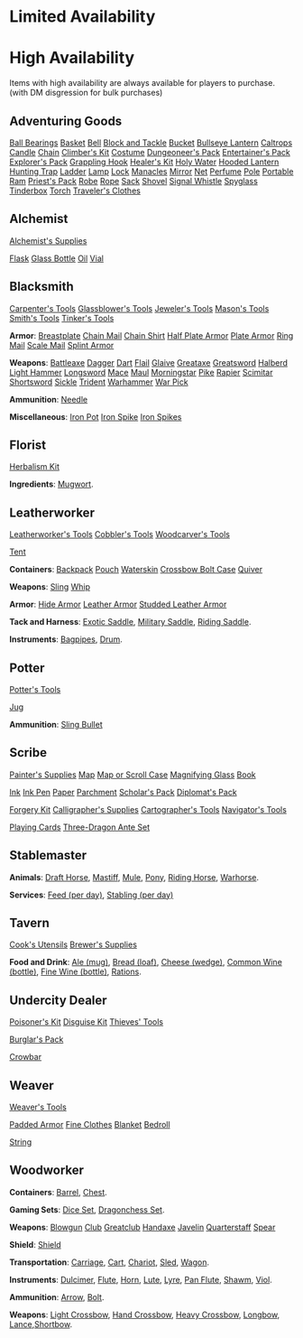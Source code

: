 # Limited Availability

# High Availability
Items with high availability are always available for players to purchase. (with DM disgression for bulk purchases)

## Adventuring Goods
[Ball Bearings](dm/items.md#ball-bearings)
[Basket](dm/items.md#basket)
[Bell](dm/items.md#bell)
[Block and Tackle](dm/items.md#block-and-tackle)
[Bucket](dm/items.md#bucket)
[Bullseye Lantern](dm/items.md#bullseye-lantern)
[Caltrops](dm/items.md#caltrops)
[Candle](dm/items.md#candle)
[Chain](dm/items.md#chain)
[Climber's Kit](dm/items.md#climbers-kit)
[Costume](dm/items.md#costume)
[Dungeoneer's Pack](dm/items.md#dungeoneers-pack)
[Entertainer's Pack](dm/items.md#entertainers-pack)
[Explorer's Pack](dm/items.md#explorers-pack)
[Grappling Hook](dm/items.md#grappling-hook)
[Healer's Kit](dm/items.md#healers-kit)
[Holy Water](dm/items.md#holy-water)
[Hooded Lantern](dm/items.md#hooded-lantern)
[Hunting Trap](dm/items.md#hunting-trap)
[Ladder](dm/items.md#ladder)
[Lamp](dm/items.md#lamp)
[Lock](dm/items.md#lock)
[Manacles](dm/items.md#manacles)
[Mirror](dm/items.md#mirror)
[Net](dm/items.md#net)
[Perfume](dm/items.md#perfume)
[Pole](dm/items.md#pole)
[Portable Ram](dm/items.md#portable-ram)
[Priest's Pack](dm/items.md#priests-pack)
[Robe](dm/items.md#robe)
[Rope](dm/items.md#rope)
[Sack](dm/items.md#sack)
[Shovel](dm/items.md#shovel)
[Signal Whistle](dm/items.md#signal-whistle)
[Spyglass](dm/items.md#spyglass)
[Tinderbox](dm/items.md#tinderbox)
[Torch](dm/items.md#torch)
[Traveler's Clothes](dm/items.md#travelers-clothes)

## Alchemist
[Alchemist's Supplies](dm/items.md#alchemists-supplies)

[Flask](dm/items.md#flask)
[Glass Bottle](dm/items.md#glass-bottle)
[Oil](dm/items.md#oil)
[Vial](dm/items.md#vial)

## Blacksmith
[Carpenter's Tools](dm/items.md#carpenters-tools)
[Glassblower's Tools](dm/items.md#glassblowers-tools)
[Jeweler's Tools](dm/items.md#jewelers-tools)
[Mason's Tools](dm/items.md#masons-tools)
[Smith's Tools](dm/items.md#smiths-tools)
[Tinker's Tools](dm/items.md#tinkers-tools)

**Armor**:
[Breastplate](dm/items.md#breastplate)
[Chain Mail](dm/items.md#chain-mail)
[Chain Shirt](dm/items.md#chain-shirt)
[Half Plate Armor](dm/items.md#half-plate-armor)
[Plate Armor](dm/items.md#plate-armor)
[Ring Mail](dm/items.md#ring-mail)
[Scale Mail](dm/items.md#scale-mail)
[Splint Armor](dm/items.md#splint-armor)

**Weapons**:
[Battleaxe](dm/items.md#battleaxe)
[Dagger](dm/items.md#dagger)
[Dart](dm/items.md#dart)
[Flail](dm/items.md#flail)
[Glaive](dm/items.md#glaive)
[Greataxe](dm/items.md#greataxe)
[Greatsword](dm/items.md#greatsword)
[Halberd](dm/items.md#halberd)
[Light Hammer](dm/items.md#light-hammer)
[Longsword](dm/items.md#longsword)
[Mace](dm/items.md#mace)
[Maul](dm/items.md#maul)
[Morningstar](dm/items.md#morningstar)
[Pike](dm/items.md#pike)
[Rapier](dm/items.md#rapier)
[Scimitar](dm/items.md#scimitar)
[Shortsword](dm/items.md#shortsword)
[Sickle](dm/items.md#sickle)
[Trident](dm/items.md#trident)
[Warhammer](dm/items.md#warhammer)
[War Pick](dm/items.md#war-pick)

**Ammunition**: [Needle](dm/items.md#needle)

**Miscellaneous**: 
[Iron Pot](dm/items.md#iron-pot)
[Iron Spike](dm/items.md#iron-spike)
[Iron Spikes](dm/items.md#iron-spikes)

## Florist
[Herbalism Kit](dm/items.md#herbalism-kit)

**Ingredients**: [Mugwort](dm/items.md#mugwort).


## Leatherworker
[Leatherworker's Tools](dm/items.md#leatherworkers-tools)
[Cobbler's Tools](dm/items.md#cobblers-tools)
[Woodcarver's Tools](dm/items.md#woodcarvers-tools)

[Tent](dm/items.md#tent)

**Containers**: 
[Backpack](dm/items.md#backpack)
[Pouch](dm/items.md#pouch)
[Waterskin](dm/items.md#waterskin)
[Crossbow Bolt Case](dm/items.md#crossbow-bolt-case)
[Quiver](dm/items.md#quiver)

**Weapons**: 
[Sling](dm/items.md#sling)
[Whip](dm/items.md#whip)

**Armor**:
[Hide Armor](dm/items.md#hide-armor)
[Leather Armor](dm/items.md#leather-armor)
[Studded Leather Armor](dm/items.md#studded-leather-armor)


**Tack and Harness**: [Exotic Saddle](dm/items.md#exotic-saddle), [Military Saddle](dm/items.md#military-saddle), [Riding Saddle](dm/items.md#riding-saddle).

**Instruments**: [Bagpipes](dm/items.md#bagpipes), [Drum](dm/items.md#drum).

## Potter
[Potter's Tools](dm/items.md#potters-tools)

[Jug](dm/items.md#jug)

**Ammunition**: [Sling Bullet](dm/items.md#sling-bullet)

## Scribe
[Painter's Supplies](dm/items.md#painters-supplies)
[Map](dm/items.md#map)
[Map or Scroll Case](dm/items.md#map-or-scroll-case)
[Magnifying Glass](dm/items.md#magnifying-glass)
[Book](dm/items.md#book)

[Ink](dm/items.md#ink)
[Ink Pen](dm/items.md#ink-pen)
[Paper](dm/items.md#paper)
[Parchment](dm/items.md#parchment)
[Scholar's Pack](dm/items.md#scholars-pack)
[Diplomat's Pack](dm/items.md#diplomats-pack)

[Forgery Kit](dm/items.md#forgery-kit)
[Calligrapher's Supplies](dm/items.md#calligraphers-supplies)
[Cartographer's Tools](dm/items.md#cartographers-tools)
[Navigator's Tools](dm/items.md#navigators-tools)

[Playing Cards](dm/items.md#playing-cards)
[Three-Dragon Ante Set](dm/items.md#three-dragon-ante-set)

## Stablemaster

**Animals**: [Draft Horse](dm/items.md#draft-horse), [Mastiff](dm/items.md#mastiff), [Mule](dm/items.md#mule), [Pony](dm/items.md#pony), [Riding Horse](dm/items.md#riding-horse), [Warhorse](dm/items.md#warhorse).

**Services**: [Feed (per day)](dm/items.md#feed-per-day), [Stabling (per day)](dm/items.md#stabling-per-day)


## Tavern
[Cook's Utensils](dm/items.md#cooks-utensils)
[Brewer's Supplies](dm/items.md#brewers-supplies)

**Food and Drink**: [Ale (mug)](dm/items.md#ale-mug), [Bread (loaf)](dm/items.md#bread-loaf), [Cheese (wedge)](dm/items.md#cheese-wedge), [Common Wine (bottle)](dm/items.md#common-wine-bottle), [Fine Wine (bottle)](dm/items.md#fine-wine-bottle), [Rations](dm/items.md#rations).


## Undercity Dealer
[Poisoner's Kit](dm/items.md#poisoners-kit)
[Disguise Kit](dm/items.md#disguise-kit)
[Thieves' Tools](dm/items.md#thieves-tools)

[Burglar's Pack](dm/items.md#burglars-pack)

[Crowbar](dm/items.md#crowbar)

## Weaver
[Weaver's Tools](dm/items.md#weavers-tools)

[Padded Armor](dm/items.md#padded-armor)
[Fine Clothes](dm/items.md#fine-clothes)
[Blanket](dm/items.md#blanket)
[Bedroll](dm/items.md#bedroll)

[String](dm/items.md#string)

## Woodworker

**Containers**: [Barrel](dm/items.md#barrel), [Chest](dm/items.md#chest).

**Gaming Sets**: [Dice Set](dm/items.md#dice-set), [Dragonchess Set](dm/items.md#dragonchess-set).

**Weapons**: 
[Blowgun](dm/items.md#blowgun)
[Club](dm/items.md#club)
[Greatclub](dm/items.md#greatclub)
[Handaxe](dm/items.md#handaxe)
[Javelin](dm/items.md#javelin)
[Quarterstaff](dm/items.md#quarterstaff)
[Spear](dm/items.md#spear)

**Shield**:
[Shield](dm/items.md#shield)

**Transportation**:
[Carriage](dm/items.md#carriage), [Cart](dm/items.md#cart), [Chariot](dm/items.md#chariot), [Sled](dm/items.md#sled), [Wagon](dm/items.md#wagon).

**Instruments**: [Dulcimer](dm/items.md#dulcimer), [Flute](dm/items.md#flute), [Horn](dm/items.md#horn), [Lute](dm/items.md#lute), [Lyre](dm/items.md#lyre), [Pan Flute](dm/items.md#pan-flute), [Shawm](dm/items.md#shawm), [Viol](dm/items.md#viol).

**Ammunition**: [Arrow](dm/items.md#arrow), [Bolt](dm/items.md#bolt).

**Weapons**:
[Light Crossbow](dm/items.md#light-crossbow), [Hand Crossbow](dm/items.md#hand-crossbow), [Heavy Crossbow](dm/items.md#heavy-crossbow), [Longbow](dm/items.md#longbow), [Lance](dm/items.md#lance),[Shortbow](dm/items.md#shortbow).

